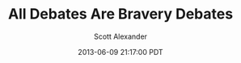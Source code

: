 ---
layout: podcast
title: "All Debates Are Bravery Debates"
author: Scott Alexander
description: https://slatestarcodex.com/2013/06/09/all-debates-are-bravery-debates/
date: 2013-06-09 21:17:00 PDT
length: 2408851
duration: 602
guid: all-debates-are-bravery-debates
---